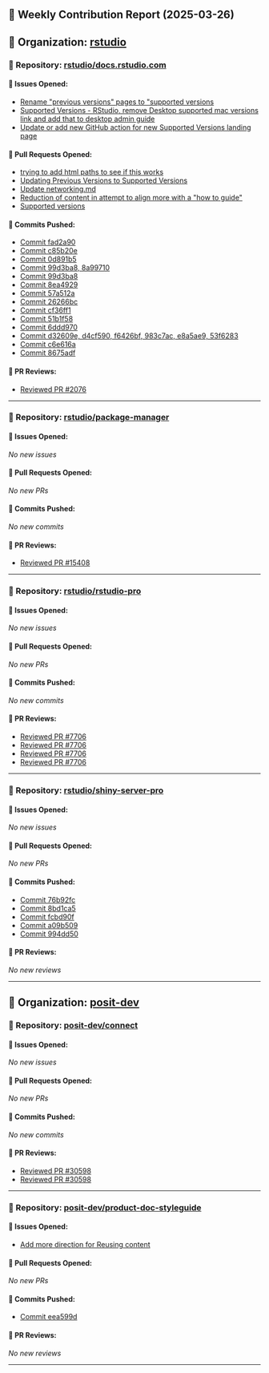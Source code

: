 ## 📝 Weekly Contribution Report (2025-03-26)

## 🔹 Organization: [rstudio](https://github.com/rstudio)

### 📌 Repository: [rstudio/docs.rstudio.com](https://github.com/rstudio/docs.rstudio.com)

#### 🐞 Issues Opened:
- [Rename "previous versions" pages to "supported versions](https://github.com/rstudio/docs.rstudio.com/issues/2089)
- [Supported Versions - RStudio, remove Desktop supported mac versions link and add that to desktop admin guide](https://github.com/rstudio/docs.rstudio.com/issues/2087)
- [Update or add new GitHub action for new Supported Versions landing page](https://github.com/rstudio/docs.rstudio.com/issues/2086)

#### 🔀 Pull Requests Opened:
- [trying to add html paths to see if this works](https://github.com/rstudio/docs.rstudio.com/pull/2091)
- [Updating Previous Versions to Supported Versions](https://github.com/rstudio/docs.rstudio.com/pull/2090)
- [Update networking.md](https://github.com/rstudio/docs.rstudio.com/pull/2088)
- [Reduction of content in attempt to align more with a "how to guide"](https://github.com/rstudio/docs.rstudio.com/pull/2085)
- [Supported versions](https://github.com/rstudio/docs.rstudio.com/pull/2083)

#### 💾 Commits Pushed:
- [Commit fad2a90](https://github.com/rstudio/docs.rstudio.com/commits)
- [Commit c85b20e](https://github.com/rstudio/docs.rstudio.com/commits)
- [Commit 0d891b5](https://github.com/rstudio/docs.rstudio.com/commits)
- [Commit 99d3ba8, 8a99710](https://github.com/rstudio/docs.rstudio.com/commits)
- [Commit 99d3ba8](https://github.com/rstudio/docs.rstudio.com/commits)
- [Commit 8ea4929](https://github.com/rstudio/docs.rstudio.com/commits)
- [Commit 57a512a](https://github.com/rstudio/docs.rstudio.com/commits)
- [Commit 26266bc](https://github.com/rstudio/docs.rstudio.com/commits)
- [Commit cf36ff1](https://github.com/rstudio/docs.rstudio.com/commits)
- [Commit 51b1f58](https://github.com/rstudio/docs.rstudio.com/commits)
- [Commit 6ddd970](https://github.com/rstudio/docs.rstudio.com/commits)
- [Commit d32609e, d4cf590, f6426bf, 983c7ac, e8a5ae9, 53f6283](https://github.com/rstudio/docs.rstudio.com/commits)
- [Commit c6e616a](https://github.com/rstudio/docs.rstudio.com/commits)
- [Commit 8675adf](https://github.com/rstudio/docs.rstudio.com/commits)

#### 📝 PR Reviews:
- [Reviewed PR #2076](https://github.com/rstudio/docs.rstudio.com/pull/2076#pullrequestreview-2710599329)

---
### 📌 Repository: [rstudio/package-manager](https://github.com/rstudio/package-manager)

#### 🐞 Issues Opened:
_No new issues_


#### 🔀 Pull Requests Opened:
_No new PRs_


#### 💾 Commits Pushed:
_No new commits_


#### 📝 PR Reviews:
- [Reviewed PR #15408](https://github.com/rstudio/package-manager/pull/15408#pullrequestreview-2711144309)

---
### 📌 Repository: [rstudio/rstudio-pro](https://github.com/rstudio/rstudio-pro)

#### 🐞 Issues Opened:
_No new issues_


#### 🔀 Pull Requests Opened:
_No new PRs_


#### 💾 Commits Pushed:
_No new commits_


#### 📝 PR Reviews:
- [Reviewed PR #7706](https://github.com/rstudio/rstudio-pro/pull/7706#pullrequestreview-2711620335)
- [Reviewed PR #7706](https://github.com/rstudio/rstudio-pro/pull/7706#pullrequestreview-2711599873)
- [Reviewed PR #7706](https://github.com/rstudio/rstudio-pro/pull/7706#pullrequestreview-2707755928)
- [Reviewed PR #7706](https://github.com/rstudio/rstudio-pro/pull/7706#pullrequestreview-2707755928)

---
### 📌 Repository: [rstudio/shiny-server-pro](https://github.com/rstudio/shiny-server-pro)

#### 🐞 Issues Opened:
_No new issues_


#### 🔀 Pull Requests Opened:
_No new PRs_


#### 💾 Commits Pushed:
- [Commit 76b92fc](https://github.com/rstudio/shiny-server-pro/commits)
- [Commit 8bd1ca5](https://github.com/rstudio/shiny-server-pro/commits)
- [Commit fcbd90f](https://github.com/rstudio/shiny-server-pro/commits)
- [Commit a09b509](https://github.com/rstudio/shiny-server-pro/commits)
- [Commit 994dd50](https://github.com/rstudio/shiny-server-pro/commits)

#### 📝 PR Reviews:
_No new reviews_


---
## 🔹 Organization: [posit-dev](https://github.com/posit-dev)

### 📌 Repository: [posit-dev/connect](https://github.com/posit-dev/connect)

#### 🐞 Issues Opened:
_No new issues_


#### 🔀 Pull Requests Opened:
_No new PRs_


#### 💾 Commits Pushed:
_No new commits_


#### 📝 PR Reviews:
- [Reviewed PR #30598](https://github.com/posit-dev/connect/pull/30598#pullrequestreview-2712242419)
- [Reviewed PR #30598](https://github.com/posit-dev/connect/pull/30598#pullrequestreview-2712242419)

---
### 📌 Repository: [posit-dev/product-doc-styleguide](https://github.com/posit-dev/product-doc-styleguide)

#### 🐞 Issues Opened:
- [Add more direction for Reusing content](https://github.com/posit-dev/product-doc-styleguide/issues/40)

#### 🔀 Pull Requests Opened:
_No new PRs_


#### 💾 Commits Pushed:
- [Commit eea599d](https://github.com/posit-dev/product-doc-styleguide/commits)

#### 📝 PR Reviews:
_No new reviews_


---


